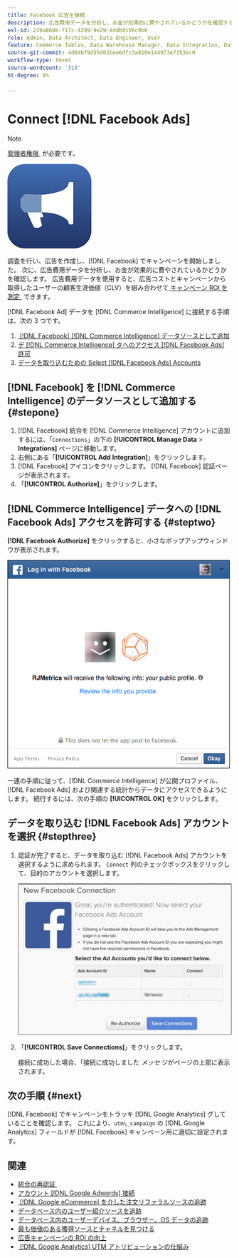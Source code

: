 ```yaml
---
title: Facebook 広告を接続
description: 広告費用データを分析し、お金が効果的に費やされているかどうかを確認する方法を説明します。
exl-id: 219a868b-f17c-4299-9e29-94db9156c9b6
role: Admin, Data Architect, Data Engineer, User
feature: Commerce Tables, Data Warehouse Manager, Data Integration, Data Import/Export
source-git-commit: 4d04b79d55d02bee6dfc3a810e144073e7353ec0
workflow-type: tm+mt
source-wordcount: '313'
ht-degree: 0%

---
```


# Connect [!DNL Facebook Ads]

>[!NOTE]
>
>[&#x200B; 管理者権限 &#x200B;](../../../administrator/user-management/user-management.md) が必要です。

![Facebook 広告のロゴ &#x200B;](../../../assets/facebook-ads-logo.png)

調査を行い、広告を作成し、[!DNL Facebook] でキャンペーンを開始しました。 次に、広告費用データを分析し、お金が効果的に費やされているかどうかを確認します。 広告費用データを使用すると、広告コストとキャンペーンから取得したユーザーの顧客生涯価値（CLV）を組み合わせて [&#x200B; キャンペーン ROI を測定 &#x200B;](../../../data-analyst/analysis/roi-ad-camp.md) できます。

[!DNL Facebook Ad] データを [!DNL Commerce Intelligence] に接続する手順は、次の 3 つです。

1. [&#x200B; [!DNL Facebook]  [!DNL Commerce Intelligence] データソースとして追加](#stepone)
1. [デ  [!DNL Commerce Intelligence]  タへのアクセス  [!DNL Facebook Ads]  許可](#steptwo)
1. [データを取り込むための Select [!DNL Facebook Ads] Accounts](#stepthree)

## [!DNL Facebook] を [!DNL Commerce Intelligence] のデータソースとして追加する {#stepone}

1. [!DNL Facebook] 統合を [!DNL Commerce Intelligence] アカウントに追加するには、「`Connections`」の下の **[!UICONTROL Manage Data** > **Integrations]** ページに移動します。
1. 右側にある「**[!UICONTROL Add Integration]**」をクリックします。
1. [!DNL Facebook] アイコンをクリックします。 [!DNL Facebook] 認証ページが表示されます。
1. 「**[!UICONTROL Authorize]**」をクリックします。

## [!DNL Commerce Intelligence] データへの [!DNL Facebook Ads] アクセスを許可する {#steptwo}

**[!DNL Facebook Authorize]** をクリックすると、小さなポップアップウィンドウが表示されます。

![Commerce Intelligenceの Facebook アクセス権限ダイアログ &#x200B;](../../../assets/Facebook_Access_Popup.png)

一連の手順に従って、[!DNL Commerce Intelligence] が公開プロファイル、[!DNL Facebook Ads] および関連する統計からデータにアクセスできるようにします。 続行するには、次の手順の **[!UICONTROL OK]** をクリックします。

## データを取り込む [!DNL Facebook Ads] アカウントを選択 {#stepthree}

1. 認証が完了すると、データを取り込む [!DNL Facebook Ads] アカウントを選択するように求められます。 `Connect` 列のチェックボックスをクリックして、目的のアカウントを選択します。

   ![Facebook 広告アカウント選択インターフェイス &#x200B;](../../../assets/Facebook_Ad_Accounts.png)

1. 「**[!UICONTROL Save Connections]**」をクリックします。

   接続に成功した場合、「接続に成功しました *メッセ* ジがページの上部に表示されます。

## 次の手順 {#next}

[!DNL Facebook] でキャンペーンをトラッキ [!DNL Google Analytics] グしていることを確認します。 これにより、`utm\_campaign` の [!DNL Google Analytics] フィールドが [!DNL Facebook] キャンペーン用に適切に設定されます。

## 関連

* [&#x200B; 統合の再認証 &#x200B;](https://experienceleague.adobe.com/docs/commerce-knowledge-base/kb/how-to/mbi-reauthenticating-integrations.html?lang=ja)
* [アカウント  [!DNL Google Adwords]  接続](../integrations/google-ecommerce.md)
* [&#x200B; [!DNL Google eCommerce] を介した注文リファラルソースの追跡](../integrations/google-ecommerce.md)
* [データベース内のユーザー紹介ソースを追跡](../../analysis/google-track-user-acq.md)
* [データベース内のユーザーデバイス、ブラウザー、OS データの追跡](../../analysis/track-usr-dev-browser.md)
* [最も価値のある獲得ソースとチャネルを見つける](../../analysis/most-value-source-channel.md)
* [広告キャンペーンの ROI の向上](../../analysis/roi-ad-camp.md)
* [&#x200B; [!DNL Google Analytics] UTM アトリビューションの仕組み](../../analysis/utm-attributes.md)
